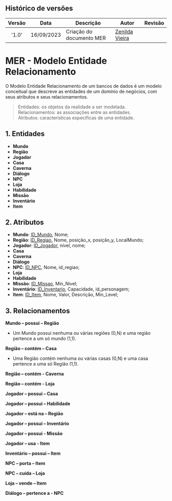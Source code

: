 
## Histórico de versões

| Versão | Data       | Descrição                | Autor                                              | Revisão              |
|:------:|:----------:| ------------------------ | -------------------------------------------------- | -------------------- |
| '1.0'  | 16/09/2023 | Criação do documento MER | [Zenilda Vieira](https://github.com/ZenildaVieira) |                      |


# MER - Modelo Entidade Relacionamento

O Modelo Entidade Relacionamento de um bancos de dados é um modelo conceitual que descreve as entidades de um domínio de negócios, com seus atributos e seus relacionamentos.

> Entidades: os objetos da realidade a ser modelada.<br>
> Relacionamentos: as associações entre as entidades.<br>
> Atributos: características específicas de uma entidade.<br>

## 1. Entidades
- **Mundo**
- **Região**
- **Jogador**
- **Casa**
- **Caverna**
- **Diálogo**
- **NPC**
- **Loja**
- **Habilidade**
- **Missão**
- **Inventário**
- **Item**


## 2. Atributos
- **Mundo**: <ins>ID_Mundo</ins>, Nome;
- **Região**: <ins>ID_Regiao</ins>, Nome, posição_x, posição_y, LocalMundo;
- **Jogador**: <ins>ID_Jogador</ins>, nível, nome;
- **Casa**
- **Caverna**
- **Diálogo**
- **NPC**: <ins>ID_NPC</ins>, Nome, id_regiao;
- **Loja**
- **Habilidade**
- **Missão**: <ins>ID_Missao</ins>, Min_Nivel;
- **Inventário**: <ins>ID_Inventario</ins>, Capacidade, id_personagem;
- **Item**: <ins>ID_Item</ins>, Nome, Valor, Descrição, Min_Level;

## 3. Relacionamentos

**Mundo – possui – Região**
- Um Mundo possui nenhuma ou várias regiões (0,N) e uma região pertence a um só mundo (1,1).

**Região – contém – Casa**
- Uma Região contém nenhuma ou várias casas (0,N) e uma casa pertence a uma só Região (1,1).

**Região – contém - Caverna**

**Região – contém - Loja**

**Jogador – possui – Casa**

**Jogador – possui – Habilidade**

**Jogador – está na – Região**

**Jogador – possui – Inventário**

**Jogador – possui - Missão**

**Jogador – usa - Item**

**Inventário – possui – Item**

**NPC – porta – Item**

**NPC – cuida – Loja**

**Loja – vende – Item**

**Diálogo – pertence a - NPC**


